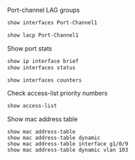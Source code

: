 Port-channel LAG groups
```bash
show interfaces Port-Channel1
```
```bash
show lacp Port-Channel1
```
Show port stats
```bash
show ip interface brief
show interfaces status
```
```bash
show interfaces counters
```
Check access-list priority numbers
```bash
show access-list
```
Show mac address table
```
show mac address-table
show mac address-table dynamic
show mac address-table interface g1/0/9
show mac address-table dynamic vlan 103
```
